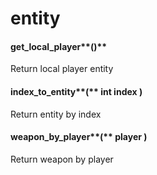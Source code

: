 # entity

#### get\_local\_player**()** <a href="#get_local_player" id="get_local_player"></a>

Return local player entity

#### index\_to\_entity**(** int index **)** <a href="#get_entity_by_index-int-index" id="get_entity_by_index-int-index"></a>

Return entity by index

#### weapon\_by\_player**(** player **)** <a href="#get_weapon_by_player-player" id="get_weapon_by_player-player"></a>

Return weapon by player
